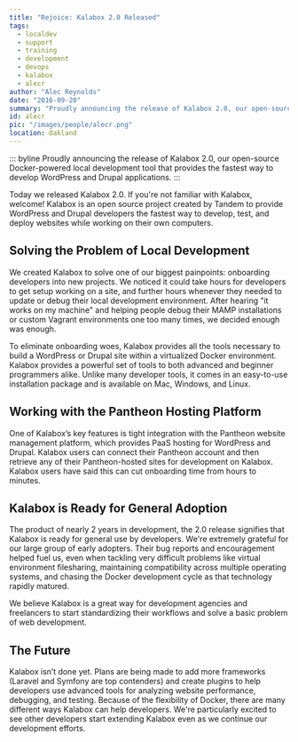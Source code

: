 ```yaml
---
title: "Rejoice: Kalabox 2.0 Released"
tags:
  - localdev
  - support
  - training
  - development
  - devops
  - kalabox
  - alecr
author: "Alec Reynolds"
date: "2016-09-20"
summary: "Proudly announcing the release of Kalabox 2.0, our open-source Docker-powered local development tool that provides the fastest way to develop WordPress and Drupal applications."
id: alecr
pic: "/images/people/alecr.png"
location: Oakland
---
```


::: byline
Proudly announcing the release of Kalabox 2.0, our open-source Docker-powered local development tool that provides the fastest way to develop WordPress and Drupal applications.
:::

Today we released Kalabox 2.0. If you're not familiar with Kalabox, welcome! Kalabox is an open source project created by Tandem to provide WordPress and Drupal developers the fastest way to develop, test, and deploy websites while working on their own computers.

## Solving the Problem of Local Development

We created Kalabox to solve one of our biggest painpoints: onboarding developers into new projects. We noticed it could take hours for developers to get setup working on a site, and further hours whenever they needed to update or debug their local development environment. After hearing "it works on my machine" and helping people debug their MAMP installations or custom Vagrant environments one too many times, we decided enough was enough.

To eliminate onboarding woes, Kalabox provides all the tools necessary to build a WordPress or Drupal site within a virtualized Docker environment. Kalabox provides a powerful set of tools to both advanced and beginner programmers alike.  Unlike many developer tools, it comes in an easy-to-use installation package and is available on Mac, Windows, and Linux.

## Working with the Pantheon Hosting Platform

One of Kalabox’s key features is tight integration with the Pantheon website management platform, which provides PaaS hosting for WordPress and Drupal. Kalabox users can connect their Pantheon account and then retrieve any of their Pantheon-hosted sites for development on Kalabox. Kalabox users have said this can cut onboarding time from hours to minutes.

## Kalabox is Ready for General Adoption

The product of nearly 2 years in development, the 2.0 release signifies that Kalabox is ready for general use by developers. We're extremely grateful for our large group of early adopters. Their bug reports and encouragement helped fuel us, even when tackling very difficult problems like virtual environment filesharing, maintaining compatibility across multiple operating systems, and chasing the Docker development cycle as that technology rapidly matured.

We believe Kalabox is a great way for development agencies and freelancers to start standardizing their workflows and solve a basic problem of web development.

## The Future

Kalabox isn’t done yet. Plans are being made to add more frameworks (Laravel and Symfony are top contenders) and create plugins to help developers use advanced tools for analyzing website performance, debugging, and testing. Because of the flexibility of Docker, there are many different ways Kalabox can help developers. We're particularly excited to see other developers start extending Kalabox even as we continue our development efforts.
